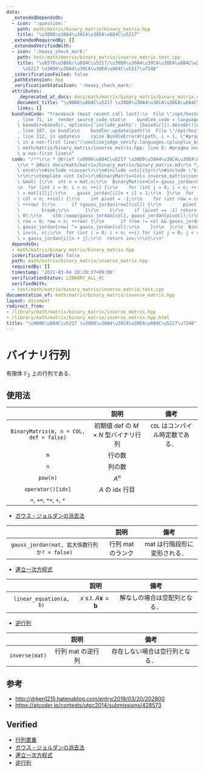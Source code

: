 ```yaml
---
data:
  _extendedDependsOn:
  - icon: ':question:'
    path: math/matrix/binary_matrix/binary_matrix.hpp
    title: "\u30D0\u30A4\u30CA\u30EA\u884C\u5217"
  _extendedRequiredBy: []
  _extendedVerifiedWith:
  - icon: ':heavy_check_mark:'
    path: test/math/matrix/binary_matrix/inverse_matrix.test.cpp
    title: "\u6570\u5B66/\u884C\u5217/\u30D0\u30A4\u30CA\u30EA\u884C\u5217/\u9006\u884C\
      \u5217 \u30D0\u30A4\u30CA\u30EA\u884C\u5217\u7248"
  _isVerificationFailed: false
  _pathExtension: hpp
  _verificationStatusIcon: ':heavy_check_mark:'
  attributes:
    _deprecated_at_docs: docs/math/matrix/binary_matrix/binary_matrix.md
    document_title: "\u9006\u884C\u5217 \u30D0\u30A4\u30CA\u30EA\u884C\u5217\u7248"
    links: []
  bundledCode: "Traceback (most recent call last):\n  File \"/opt/hostedtoolcache/Python/3.9.5/x64/lib/python3.9/site-packages/onlinejudge_verify/documentation/build.py\"\
    , line 71, in _render_source_code_stat\n    bundled_code = language.bundle(stat.path,\
    \ basedir=basedir, options={'include_paths': [basedir]}).decode()\n  File \"/opt/hostedtoolcache/Python/3.9.5/x64/lib/python3.9/site-packages/onlinejudge_verify/languages/cplusplus.py\"\
    , line 187, in bundle\n    bundler.update(path)\n  File \"/opt/hostedtoolcache/Python/3.9.5/x64/lib/python3.9/site-packages/onlinejudge_verify/languages/cplusplus_bundle.py\"\
    , line 312, in update\n    raise BundleErrorAt(path, i + 1, \"#pragma once found\
    \ in a non-first line\")\nonlinejudge_verify.languages.cplusplus_bundle.BundleErrorAt:\
    \ math/matrix/binary_matrix/inverse_matrix.hpp: line 6: #pragma once found in\
    \ a non-first line\n"
  code: "/**\r\n * @brief \u9006\u884C\u5217 \u30D0\u30A4\u30CA\u30EA\u884C\u5217\u7248\
    \r\n * @docs docs/math/matrix/binary_matrix/binary_matrix.md\r\n */\r\n\r\n#pragma\
    \ once\r\n#include <cassert>\r\n#include <utility>\r\n#include \"binary_matrix.hpp\"\
    \r\n\r\ntemplate <int Col>\r\nBinaryMatrix<Col> inverse_matrix(const BinaryMatrix<Col>\
    \ &mat) {\r\n  int n = mat.n;\r\n  BinaryMatrix<Col> gauss_jordan(n, n << 1, 0);\r\
    \n  for (int i = 0; i < n; ++i) {\r\n    for (int j = 0; j < n; ++j) gauss_jordan[i][j]\
    \ = mat[i][j];\r\n    gauss_jordan[i][n + i] = 1;\r\n  }\r\n  for (int col = 0;\
    \ col < n; ++col) {\r\n    int pivot = -1;\r\n    for (int row = col; row < n;\
    \ ++row) {\r\n      if (gauss_jordan[row][col]) {\r\n        pivot = row;\r\n\
    \        break;\r\n      }\r\n    }\r\n    if (pivot == -1) return BinaryMatrix<Col>(0,\
    \ 0);\r\n    std::swap(gauss_jordan[col], gauss_jordan[pivot]);\r\n    for (int\
    \ row = 0; row < n; ++row) {\r\n      if (row != col && gauss_jordan[row][col])\
    \ gauss_jordan[row] ^= gauss_jordan[col];\r\n    }\r\n  }\r\n  BinaryMatrix<Col>\
    \ inv(n, n);\r\n  for (int i = 0; i < n; ++i) for (int j = 0; j < n; ++j) inv[i][j]\
    \ = gauss_jordan[i][n + j];\r\n  return inv;\r\n}\r\n"
  dependsOn:
  - math/matrix/binary_matrix/binary_matrix.hpp
  isVerificationFile: false
  path: math/matrix/binary_matrix/inverse_matrix.hpp
  requiredBy: []
  timestamp: '2021-03-04 20:20:37+09:00'
  verificationStatus: LIBRARY_ALL_AC
  verifiedWith:
  - test/math/matrix/binary_matrix/inverse_matrix.test.cpp
documentation_of: math/matrix/binary_matrix/inverse_matrix.hpp
layout: document
redirect_from:
- /library/math/matrix/binary_matrix/inverse_matrix.hpp
- /library/math/matrix/binary_matrix/inverse_matrix.hpp.html
title: "\u9006\u884C\u5217 \u30D0\u30A4\u30CA\u30EA\u884C\u5217\u7248"
---
```

# バイナリ行列

有限体 $\mathbb{F}_2$ 上の行列である．


## 使用法

||説明|備考|
|:--:|:--:|:--:|
|`BinaryMatrix(m, n = COL, def = false)`|初期値 $\mathrm{def}$ の $M \times N$ 型バイナリ行列|`COL` はコンパイル時定数である．|
|`m`|行の数||
|`n`|列の数||
|`pow(n)`|$A^n$||
|`operator()[idx]`|$A$ の $\mathrm{idx}$ 行目|
|`=`, `+=`, `*=`, `+`, `*`|||

- [ガウス・ジョルダンの消去法](../gauss_jordan.md)

||説明|備考|
|:--:|:--:|:--:|
|`gauss_jordan(mat, 拡大係数行列か? = false)`|行列 $\mathrm{mat}$ のランク|$\mathrm{mat}$ は行階段形に変形される．|

- [連立一次方程式](../linear_equation.md)

||説明|備考|
|:--:|:--:|:--:|
|`linear_equation(a, b)`|$x \text{ s.t. } A \boldsymbol{x} = \boldsymbol{b}$|解なしの場合は空配列となる．|

- [逆行列](../inverse_matrix.md)

||説明|備考|
|:--:|:--:|:--:|
|`inverse(mat)`|行列 $\mathrm{mat}$ の逆行列|存在しない場合は空行列となる．|


## 参考

- http://drken1215.hatenablog.com/entry/2019/03/20/202800
- https://atcoder.jp/contests/utpc2014/submissions/428573


## Verified

- [行列累乗](https://atcoder.jp/contests/utpc2014/submissions/9308568)
- [ガウス・ジョルダンの消去法](https://yukicoder.me/submissions/414183)
- [連立一次方程式](https://yukicoder.me/submissions/626481)
- [逆行列](https://onlinejudge.u-aizu.ac.jp/solutions/problem/2624/review/4088806/emthrm/C++14)
